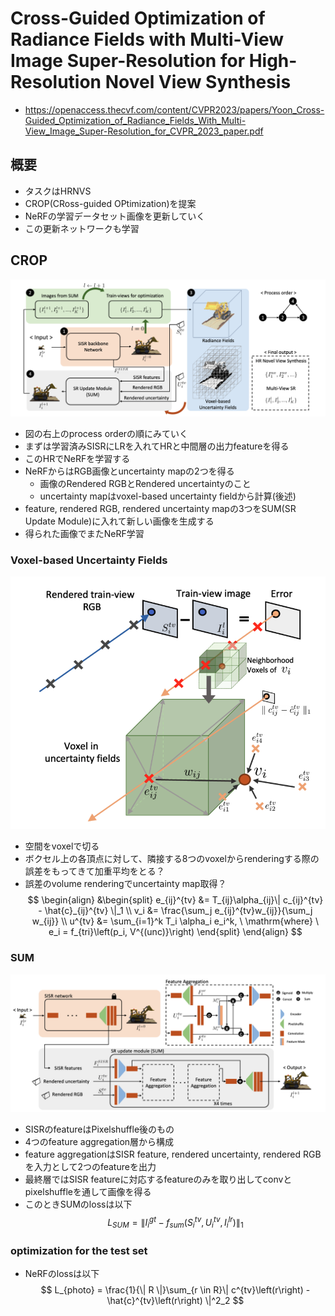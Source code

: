 # Cross-Guided Optimization of Radiance Fields with Multi-View Image Super-Resolution for High-Resolution Novel View Synthesis

- https://openaccess.thecvf.com/content/CVPR2023/papers/Yoon_Cross-Guided_Optimization_of_Radiance_Fields_With_Multi-View_Image_Super-Resolution_for_CVPR_2023_paper.pdf

## 概要
- タスクはHRNVS
- CROP(CRoss-guided OPtimization)を提案
- NeRFの学習データセット画像を更新していく
- この更新ネットワークも学習

## CROP
![crop](./images/crop.png)
- 図の右上のprocess orderの順にみていく
- まずは学習済みSISRにLRを入れてHRと中間層の出力featureを得る
- このHRでNeRFを学習する
- NeRFからはRGB画像とuncertainty mapの2つを得る
    - 画像のRendered RGBとRendered uncertaintyのこと
    - uncertainty mapはvoxel-based uncertainty fieldから計算(後述)
- feature, rendered RGB, rendered uncertainty mapの3つをSUM(SR Update Module)に入れて新しい画像を生成する
- 得られた画像でまたNeRF学習


### Voxel-based Uncertainty Fields
![voxel](./images/voxel.png)
- 空間をvoxelで切る
- ボクセル上の各頂点に対して、隣接する8つのvoxelからrenderingする際の誤差をもってきて加重平均をとる？
- 誤差のvolume renderingでuncertainty map取得？
$$
\begin{align}
&\begin{split}
e_{ij}^{tv} &= T_{ij}\alpha_{ij}\| c_{ij}^{tv} - \hat{c}_{ij}^{tv} \|_1 \\
v_i &= \frac{\sum_j e_{ij}^{tv}w_{ij}}{\sum_j w_{ij}} \\
u^{tv} &= \sum_{i=1}^k T_i \alpha_i e_i^k, \ \mathrm{where} \ e_i = f_{tri}\left(p_i, V^{(unc)}\right)
\end{split}
\end{align}
$$

### SUM
![sum](./images/sum.png)
- SISRのfeatureはPixelshuffle後のもの
- 4つのfeature aggregation層から構成
- feature aggregationはSISR feature, rendered uncertainty, rendered RGBを入力として2つのfeatureを出力
- 最終層ではSISR featureに対応するfeatureのみを取り出してconvとpixelshuffleを通して画像を得る
- このときSUMのlossは以下
$$
L_{SUM} = \| I_i^{gt} - f_{sum}\left(S_i^{tv}, U_i^{tv}, I_i^{lr}\right) \|_1
$$

### optimization for the test set
- NeRFのlossは以下
$$
L_{photo} = \frac{1}{\| R \|}\sum_{r \in R}\| c^{tv}\left(r\right) - \hat{c}^{tv}\left(r\right) \|^2_2
$$